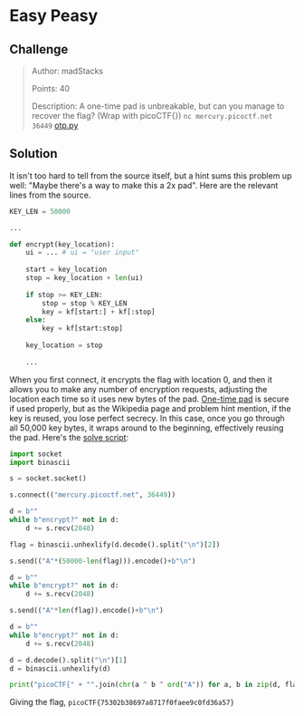 # Easy Peasy

## Challenge

> Author: madStacks
>
> Points: 40
>
> Description: A one-time pad is unbreakable, but can you manage to recover the flag? (Wrap with picoCTF{}) `nc mercury.picoctf.net 36449` [otp.py](otp.py)

## Solution

It isn't too hard to tell from the source itself, but a hint sums this problem up well: "Maybe there's a way to make this a 2x pad". Here are the relevant lines from the source.

```python
KEY_LEN = 50000

...

def encrypt(key_location):
    ui = ... # ui = "user input"
    
    start = key_location
    stop = key_location + len(ui)
    
    if stop >= KEY_LEN:
        stop = stop % KEY_LEN
        key = kf[start:] + kf[:stop]
    else:
        key = kf[start:stop]
    
    key_location = stop
    
    ...
```

When you first connect, it encrypts the flag with location 0, and then it allows you to make any number of encryption requests, adjusting the location each time so it uses new bytes of the pad. [One-time pad](https://en.wikipedia.org/wiki/One-time_pad) is secure if used properly, but as the Wikipedia page and problem hint mention, if the key is reused, you lose perfect secrecy. In this case, once you go through all 50,000 key bytes, it wraps around to the beginning, effectively reusing the pad. Here's the [solve script](solve.py):

```python
import socket
import binascii

s = socket.socket()

s.connect(("mercury.picoctf.net", 36449))

d = b""
while b"encrypt?" not in d:
    d += s.recv(2048)

flag = binascii.unhexlify(d.decode().split("\n")[2])

s.send(("A"*(50000-len(flag))).encode()+b"\n")

d = b""
while b"encrypt?" not in d:
    d += s.recv(2048)

s.send(("A"*len(flag)).encode()+b"\n")

d = b""
while b"encrypt?" not in d:
    d += s.recv(2048)

d = d.decode().split("\n")[1]
d = binascii.unhexlify(d)

print("picoCTF{" + "".join(chr(a ^ b ^ ord("A")) for a, b in zip(d, flag)) + "}")
```

Giving the flag, `picoCTF{75302b38697a8717f0faee9c0fd36a57}`